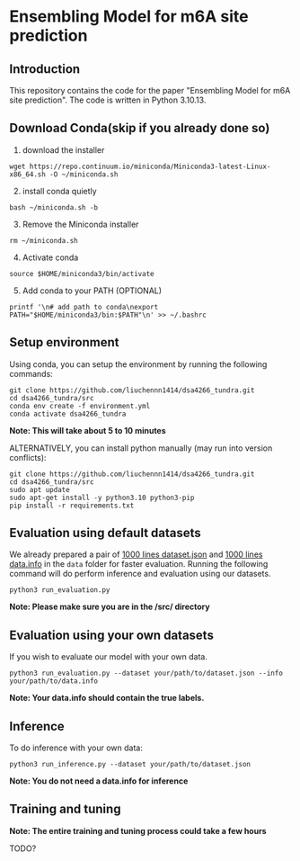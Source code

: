 # Ensembling Model for m6A site prediction

## Introduction
This repository contains the code for the paper "Ensembling Model for m6A site prediction". The code is written in Python 3.10.13.

## Download Conda(skip if you already done so)
1. download the installer
```
wget https://repo.continuum.io/miniconda/Miniconda3-latest-Linux-x86_64.sh -O ~/miniconda.sh
```
2. install conda quietly
```
bash ~/miniconda.sh -b
```
3. Remove the Miniconda installer
```
rm ~/miniconda.sh
```
4. Activate conda
```
source $HOME/miniconda3/bin/activate
```
5. Add conda to your PATH (OPTIONAL)
```
printf '\n# add path to conda\nexport PATH="$HOME/miniconda3/bin:$PATH"\n' >> ~/.bashrc
```
## Setup environment
Using conda, you can setup the environment by running the following commands:
```
git clone https://github.com/liuchennn1414/dsa4266_tundra.git
cd dsa4266_tundra/src
conda env create -f environment.yml
conda activate dsa4266_tundra
```
**Note: This will take about 5 to 10 minutes**

ALTERNATIVELY, you can install python manually (may run into version conflicts):
```
git clone https://github.com/liuchennn1414/dsa4266_tundra.git
cd dsa4266_tundra/src
sudo apt update
sudo apt-get install -y python3.10 python3-pip
pip install -r requirements.txt
```

## Evaluation using default datasets
We already prepared a pair of [1000 lines dataset.json](data/dataset1000.json) and [1000 lines data.info](data1000.info) in the `data` folder for faster evaluation. Running the following command will do perform inference and evaluation using our datasets.
```
python3 run_evaluation.py
```
**Note: Please make sure you are in the /src/ directory**
## Evaluation using your own datasets
If you wish to evaluate our model with your own data.
```
python3 run_evaluation.py --dataset your/path/to/dataset.json --info your/path/to/data.info
```
**Note: Your data.info should contain the true labels.**

## Inference
To do inference with your own data:
```
python3 run_inference.py --dataset your/path/to/dataset.json
```
**Note: You do not need a data.info for inference**

## Training and tuning
**Note: The entire training and tuning process could take a few hours**

TODO?